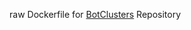 raw Dockerfile for <a href="https://github.com/MysteryDemon/BotClusters">BotClusters</a> Repository
